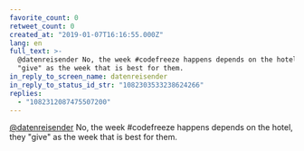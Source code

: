 ```yaml
---
favorite_count: 0
retweet_count: 0
created_at: "2019-01-07T16:16:55.000Z"
lang: en
full_text: >-
  @datenreisender No, the week #codefreeze happens depends on the hotel, they
  "give" as the week that is best for them.
in_reply_to_screen_name: datenreisender
in_reply_to_status_id_str: "1082303533238624266"
replies:
  - "1082312087475507200"
---
```


[@datenreisender](https://twitter.com/datenreisender) No, the week #codefreeze
happens depends on the hotel, they "give" as the week that is best for them.

